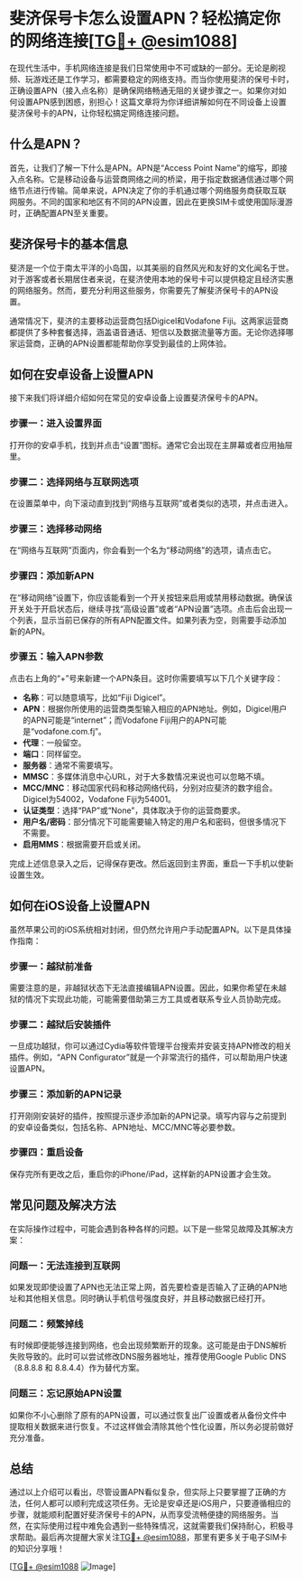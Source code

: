 # 斐济保号卡怎么设置APN？轻松搞定你的网络连接[[TG💪+ @esim1088](https://t.me/s/esim1088)]

在现代生活中，手机网络连接是我们日常使用中不可或缺的一部分。无论是刷视频、玩游戏还是工作学习，都需要稳定的网络支持。而当你使用斐济的保号卡时，正确设置APN（接入点名称）是确保网络畅通无阻的关键步骤之一。如果你对如何设置APN感到困惑，别担心！这篇文章将为你详细讲解如何在不同设备上设置斐济保号卡的APN，让你轻松搞定网络连接问题。

## 什么是APN？

首先，让我们了解一下什么是APN。APN是“Access Point Name”的缩写，即接入点名称。它是移动设备与运营商网络之间的桥梁，用于指定数据通信通过哪个网络节点进行传输。简单来说，APN决定了你的手机通过哪个网络服务商获取互联网服务。不同的国家和地区有不同的APN设置，因此在更换SIM卡或使用国际漫游时，正确配置APN至关重要。

## 斐济保号卡的基本信息

斐济是一个位于南太平洋的小岛国，以其美丽的自然风光和友好的文化闻名于世。对于游客或者长期居住者来说，在斐济使用本地的保号卡可以提供稳定且经济实惠的网络服务。然而，要充分利用这些服务，你需要先了解斐济保号卡的APN设置。

通常情况下，斐济的主要移动运营商包括Digicel和Vodafone Fiji。这两家运营商都提供了多种套餐选择，涵盖语音通话、短信以及数据流量等方面。无论你选择哪家运营商，正确的APN设置都能帮助你享受到最佳的上网体验。

## 如何在安卓设备上设置APN

接下来我们将详细介绍如何在常见的安卓设备上设置斐济保号卡的APN。

### 步骤一：进入设置界面

打开你的安卓手机，找到并点击“设置”图标。通常它会出现在主屏幕或者应用抽屉里。

### 步骤二：选择网络与互联网选项

在设置菜单中，向下滚动直到找到“网络与互联网”或者类似的选项，并点击进入。

### 步骤三：选择移动网络

在“网络与互联网”页面内，你会看到一个名为“移动网络”的选项，请点击它。

### 步骤四：添加新APN

在“移动网络”设置下，你应该能看到一个开关按钮来启用或禁用移动数据。确保该开关处于开启状态后，继续寻找“高级设置”或者“APN设置”选项。点击后会出现一个列表，显示当前已保存的所有APN配置文件。如果列表为空，则需要手动添加新的APN。

### 步骤五：输入APN参数

点击右上角的“+”号来新建一个APN条目。这时你需要填写以下几个关键字段：
- **名称**：可以随意填写，比如“Fiji Digicel”。
- **APN**：根据你所使用的运营商类型输入相应的APN地址。例如，Digicel用户的APN可能是“internet”；而Vodafone Fiji用户的APN可能是“vodafone.com.fj”。
- **代理**：一般留空。
- **端口**：同样留空。
- **服务器**：通常不需要填写。
- **MMSC**：多媒体消息中心URL，对于大多数情况来说也可以忽略不填。
- **MCC/MNC**：移动国家代码和移动网络代码，分别对应斐济的数字组合。Digicel为54002，Vodafone Fiji为54001。
- **认证类型**：选择“PAP”或“None”，具体取决于你的运营商要求。
- **用户名/密码**：部分情况下可能需要输入特定的用户名和密码，但很多情况下不需要。
- **启用MMS**：根据需要开启或关闭。

完成上述信息录入之后，记得保存更改。然后返回到主界面，重启一下手机以使新设置生效。

## 如何在iOS设备上设置APN

虽然苹果公司的iOS系统相对封闭，但仍然允许用户手动配置APN。以下是具体操作指南：

### 步骤一：越狱前准备

需要注意的是，非越狱状态下无法直接编辑APN设置。因此，如果你希望在未越狱的情况下实现此功能，可能需要借助第三方工具或者联系专业人员协助完成。

### 步骤二：越狱后安装插件

一旦成功越狱，你可以通过Cydia等软件管理平台搜索并安装支持APN修改的相关插件。例如，“APN Configurator”就是一个非常流行的插件，可以帮助用户快速设置APN。

### 步骤三：添加新的APN记录

打开刚刚安装好的插件，按照提示逐步添加新的APN记录。填写内容与之前提到的安卓设备类似，包括名称、APN地址、MCC/MNC等必要参数。

### 步骤四：重启设备

保存完所有更改之后，重启你的iPhone/iPad，这样新的APN设置才会生效。

## 常见问题及解决方法

在实际操作过程中，可能会遇到各种各样的问题。以下是一些常见故障及其解决方案：

### 问题一：无法连接到互联网

如果发现即使设置了APN也无法正常上网，首先要检查是否输入了正确的APN地址和其他相关信息。同时确认手机信号强度良好，并且移动数据已经打开。

### 问题二：频繁掉线

有时候即便能够连接到网络，也会出现频繁断开的现象。这可能是由于DNS解析失败导致的。此时可以尝试修改DNS服务器地址，推荐使用Google Public DNS（8.8.8.8 和 8.8.4.4）作为替代方案。

### 问题三：忘记原始APN设置

如果你不小心删除了原有的APN设置，可以通过恢复出厂设置或者从备份文件中提取相关数据来进行恢复。不过这样做会清除其他个性化设置，所以务必提前做好充分准备。

## 总结

通过以上介绍可以看出，尽管设置APN看似复杂，但实际上只要掌握了正确的方法，任何人都可以顺利完成这项任务。无论是安卓还是iOS用户，只要遵循相应的步骤，就能顺利配置好斐济保号卡的APN，从而享受流畅便捷的网络服务。当然，在实际使用过程中难免会遇到一些特殊情况，这就需要我们保持耐心，积极寻求帮助。最后再次提醒大家关注[TG💪+ @esim1088](https://t.me/s/esim1088)，那里有更多关于电子SIM卡的知识分享哦！

[[TG💪+ @esim1088](https://t.me/s/esim1088) ![Image](https://i.postimg.cc/4NQfJmqS/Snipaste-2025-05-13-00-14-12.png)]
